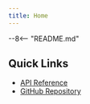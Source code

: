 ```yaml
---
title: Home
---
```


--8<-- "README.md"

## Quick Links

- [API Reference](api_reference/client.md)
- [GitHub Repository](https://github.com/kpeez/neuromorphopy/)
